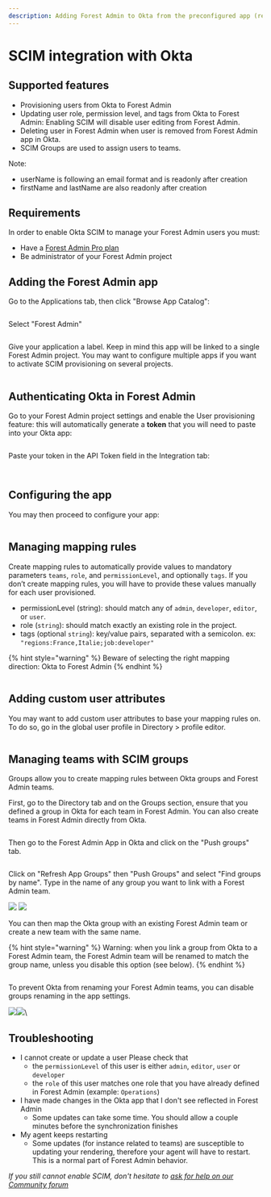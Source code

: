 ```yaml
---
description: Adding Forest Admin to Okta from the preconfigured app (recommended)
---
```


# SCIM integration with Okta

## Supported features

- Provisioning users from Okta to Forest Admin
- Updating user role, permission level, and tags from Okta to Forest Admin: Enabling SCIM will disable user editing from Forest Admin.
- Deleting user in Forest Admin when user is removed from Forest Admin app in Okta.
- SCIM Groups are used to assign users to teams.

Note:

- userName is following an email format and is readonly after creation
- firstName and lastName are also readonly after creation

## Requirements

In order to enable Okta SCIM to manage your Forest Admin users you must:

- Have a [Forest Admin Pro plan](https://www.forestadmin.com/pricing)
- Be administrator of your Forest Admin project

## Adding the Forest Admin app

Go to the Applications tab, then click "Browse App Catalog":

<figure><img src="../../../.gitbook/assets/image (466).png" alt=""><figcaption></figcaption></figure>

Select "Forest Admin"

<figure><img src="../../../.gitbook/assets/image (452).png" alt=""><figcaption></figcaption></figure>

Give your application a label. Keep in mind this app will be linked to a single Forest Admin project. You may want to configure multiple apps if you want to activate SCIM provisioning on several projects.

<figure><img src="../../../.gitbook/assets/image (489).png" alt=""><figcaption></figcaption></figure>

## Authenticating Okta in Forest Admin

Go to your Forest Admin project settings and enable the User provisioning feature: this will automatically generate a **token** that you will need to paste into your Okta app:​

<figure><img src="../../../.gitbook/assets/image (510).png" alt=""><figcaption></figcaption></figure>

Paste your token in the API Token field in the Integration tab:​​​​

<figure><img src="../../../.gitbook/assets/image (447).png" alt=""><figcaption></figcaption></figure>

<figure><img src="../../../.gitbook/assets/image (496).png" alt=""><figcaption></figcaption></figure>

## Configuring the app

You may then proceed to configure your app:

<figure><img src="../../../.gitbook/assets/image (481).png" alt=""><figcaption></figcaption></figure>

## Managing mapping rules

Create mapping rules to automatically provide values to mandatory parameters `teams`, `role`, and `permissionLevel`, and optionally `tags`. If you don’t create mapping rules, you will have to provide these values manually for each user provisioned.

- permissionLevel (string): should match any of `admin`, `developer`, `editor`, or `user`.
- role (`string`): should match exactly an existing role in the project.
- tags (optional `string`): key/value pairs, separated with a semicolon. ex: `"regions:France,Italie;job:developer"`

{% hint style="warning" %}
Beware of selecting the right mapping direction: Okta to Forest Admin
{% endhint %}

<figure><img src="../../../.gitbook/assets/image (3) (1) (1).png" alt=""><figcaption></figcaption></figure>

## Adding custom user attributes

You may want to add custom user attributes to base your mapping rules on. To do so, go in the global user profile in Directory > profile editor.

<figure><img src="../../../.gitbook/assets/image (509).png" alt=""><figcaption></figcaption></figure>

## Managing teams with SCIM groups

Groups allow you to create mapping rules between Okta groups and Forest Admin teams.

First, go to the Directory tab and on the Groups section, ensure that you defined a group in Okta for each team in Forest Admin. You can also create teams in Forest Admin directly from Okta.

<figure><img src="../../../.gitbook/assets/image (584).png" alt=""><figcaption></figcaption></figure>

Then go to the Forest Admin App in Okta and click on the "Push groups" tab.

<figure><img src="../../../.gitbook/assets/image (596).png" alt=""><figcaption></figcaption></figure>

Click on "Refresh App Groups" then "Push Groups" and select "Find groups by name". Type in the name of any group you want to link with a Forest Admin team.

![](<../../../.gitbook/assets/image (582).png>) ![](<../../../.gitbook/assets/image (583).png>)

You can then map the Okta group with an existing Forest Admin team or create a new team with the same name.

{% hint style="warning" %}
Warning: when you link a group from Okta to a Forest Admin team, the Forest Admin team will be renamed to match the group name, unless you disable this option (see below).
{% endhint %}

<figure><img src="../../../.gitbook/assets/image (589).png" alt=""><figcaption></figcaption></figure>

To prevent Okta from renaming your Forest Admin teams, you can disable groups renaming in the app settings.

![](<../../../.gitbook/assets/image (4).png>)![](<../../../.gitbook/assets/image (3).png>)\\

## Troubleshooting

- I cannot create or update a user Please check that
  - the `permissionLevel` of this user is either `admin`, `editor`, `user` or `developer`
  - the `role` of this user matches one role that you have already defined in Forest Admin (example: `Operations`)
- I have made changes in the Okta app that I don't see reflected in Forest Admin
  - Some updates can take some time. You should allow a couple minutes before the synchronization finishes
- My agent keeps restarting
  - Some updates (for instance related to teams) are susceptible to updating your rendering, therefore your agent will have to restart. This is a normal part of Forest Admin behavior.

_If you still cannot enable SCIM, don't hesitate to_ [_ask for help on our Community forum_](https://community.forestadmin.com/)
